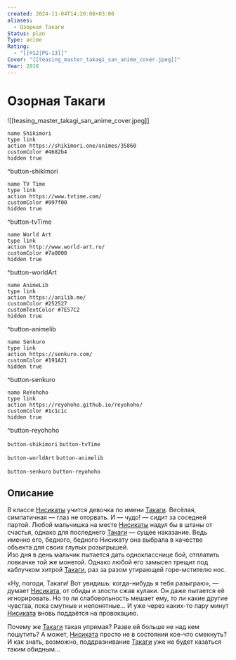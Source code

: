 ```yaml
---
created: 2024-11-04T14:20:08+03:00
aliases:
  - Озорная Такаги
Status: plan
Type: anime
Rating:
  - "[[®️12|PG-13]]"
Cover: "[[teasing_master_takagi_san_anime_cover.jpeg]]"
Year: 2018
---
```


# Озорная Такаги

![[teasing_master_takagi_san_anime_cover.jpeg]]

```button
name Shikimori
type link
action https://shikimori.one/animes/35860
customColor #4682b4
hidden true
```
^button-shikimori

```button
name TV Time
type link
action https://www.tvtime.com/
customColor #997f00
hidden true
```
^button-tvTime

```button
name World Art
type link
action http://www.world-art.ru/
customColor #7a0000
hidden true
```
^button-worldArt

```button
name AnimeLib
type link
action https://anilib.me/
customColor #252527
customTextColor #7E57C2
hidden true
```
^button-animelib

```button
name Senkuro
type link
action https://senkuro.com/
customColor #191A21
hidden true
```
^button-senkuro

```button
name ReYohoho
type link
action https://reyohoho.github.io/reyohoho/
customColor #1c1c1c
hidden true
```
^button-reyohoho

`button-shikimori` `button-tvTime`

`button-worldArt` `button-animelib`

`button-senkuro` `button-reyohoho`

## Описание

В классе [Нисикаты](https://shikimori.one/characters/123698-nishikata) учится девочка по имени [Такаги](https://shikimori.one/characters/123699-takagi). Весёлая, симпатичная — глаз не оторвать. И — чудо! — сидит за соседней партой. Любой мальчишка на месте [Нисикаты](https://shikimori.one/characters/123698-nishikata) надул бы в штаны от счастья, однако для последнего [Такаги](https://shikimori.one/characters/123699-takagi) — сущее наказание. Ведь именно его, бедного, бедного Нисикату она выбрала в качестве объекта для своих глупых розыгрышей.  
Изо дня в день мальчик пытается дать однокласснице бой, отплатить ловкачке той же монетой. Однако любой его замысел трещит под каблучком хитрой [Такаги](https://shikimori.one/characters/123699-takagi), раз за разом утирающей горе-мстителю нос.

«Ну, погоди, Такаги! Вот увидишь: когда-нибудь я тебя разыграю», — думает [Нисиката](https://shikimori.one/characters/123698-nishikata), от обиды и злости сжав кулаки. Он даже пытается её игнорировать. Но то ли слабовольность мешает ему, то ли какие другие чувства, пока смутные и непонятные... И уже через каких-то пару минут [Нисиката](https://shikimori.one/characters/123698-nishikata) вновь поддаётся на провокацию.

Почему же [Такаги](https://shikimori.one/characters/123699-takagi) такая упрямая? Разве ей больше не над кем пошутить? А может, [Нисиката](https://shikimori.one/characters/123698-nishikata) просто не в состоянии кое-что смекнуть? И как знать, возможно, поддразнивание [Такаги](https://shikimori.one/characters/123699-takagi) уже не будет казаться таким обидным...
